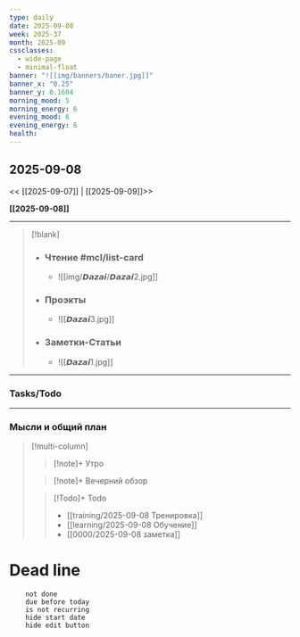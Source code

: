 ```yaml
---
type: daily
date: 2025-09-08
week: 2025-37
month: 2025-09
cssclasses:
  - wide-page
  - minimal-float
banner: "![[img/banners/baner.jpg]]"
banner_x: "0.25"
banner_y: 0.1604
morning_mood: 5
morning_energy: 6
evening_mood: 6
evening_energy: 6
health:
---
```

## 2025-09-08

<< [[2025-09-07]] | [[2025-09-09]]>>

**[[2025-09-08]]**

---

> [!blank]
> - ### **Чтение** #mcl/list-card
> 	- ![[img/𝘿𝙖𝙯𝙖𝙞/𝘿𝙖𝙯𝙖𝙞2.jpg]]
> 
> - ### **Проэкты**
> 	- ![[𝘿𝙖𝙯𝙖𝙞3.jpg]]
> 
> - ### **Заметки-Статьи**
> 	- ![[𝘿𝙖𝙯𝙖𝙞1.jpg]]

---
### Tasks/Todo
<!-- UNCOMMENT TO ADD TASKS - [ ] Dummy Task -->

---
### Мысли и общий план
> [!multi-column]
> > [!note]+ Утро
> > 
>
> > [!note]+ Вечерний обзор
> > 
>
> > [!Todo]+ Todo
> > - [[training/2025-09-08  Тренировка]]
> > - [[learning/2025-09-08 Обучение]]
> > - [[0000/2025-09-08 заметка]]


# Dead line

```tasks
	not done
	due before today
	is not recurring
	hide start date
	hide edit button
```
